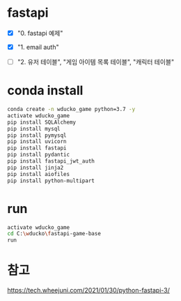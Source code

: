 # fastapi 

- [x] "0. fastapi 예제"

- [x] "1. email auth"

- [ ] "2. 유저 테이블", "게임 아이템 목록 테이블", "캐릭터 테이블"

# conda install
```sh
conda create -n wducko_game python=3.7 -y
activate wducko_game
pip install SQLAlchemy
pip install mysql
pip install pymysql
pip install uvicorn
pip install fastapi
pip install pydantic
pip install fastapi_jwt_auth
pip install jinja2
pip install aiofiles
pip install python-multipart
```

# run
```sh
activate wducko_game
cd C:\wducko\fastapi-game-base
run
```

# 참고
https://tech.wheejuni.com/2021/01/30/python-fastapi-3/
